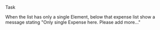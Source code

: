 Task

When the list has only a single Element, 
below that expense list show a message stating "Only single Expense here. Please add more..."
